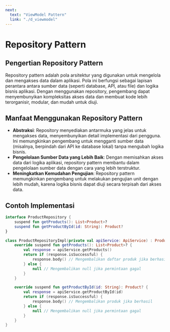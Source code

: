 ```yaml
---
next:
  text: "ViewModel Pattern"
  link: "./d_viewmodel"
---
```


# Repository Pattern

## Pengertian Repository Pattern

Repository pattern adalah pola arsitektur yang digunakan untuk mengelola dan mengakses data dalam aplikasi. Pola ini berfungsi sebagai lapisan perantara antara sumber data (seperti database, API, atau file) dan logika bisnis aplikasi. Dengan menggunakan repository, pengembang dapat menyembunyikan kompleksitas akses data dan membuat kode lebih terorganisir, modular, dan mudah untuk diuji.

## Manfaat Menggunakan Repository Pattern

- **Abstraksi**: Repository menyediakan antarmuka yang jelas untuk mengakses data, menyembunyikan detail implementasi dari pengguna. Ini memungkinkan pengembang untuk mengganti sumber data (misalnya, berpindah dari API ke database lokal) tanpa mengubah logika bisnis.
- **Pengelolaan Sumber Data yang Lebih Baik**: Dengan memisahkan akses data dari logika aplikasi, repository pattern membantu dalam pengelolaan sumber data dengan cara yang lebih terstruktur.
- **Meningkatkan Kemudahan Pengujian**: Repository pattern memungkinkan pengembang untuk melakukan pengujian unit dengan lebih mudah, karena logika bisnis dapat diuji secara terpisah dari akses data.

## Contoh Implementasi

```kotlin
interface ProductRepository {
    suspend fun getProducts(): List<Product>?
    suspend fun getProductById(id: String): Product?
}
```

```kotlin
class ProductRepositoryImpl(private val apiService: ApiService) : ProductRepository {
    override suspend fun getProducts(): List<Product>? {
        val response = apiService.getProducts()
        return if (response.isSuccessful) {
            response.body() // Mengembalikan daftar produk jika berhasil
        } else {
            null // Mengembalikan null jika permintaan gagal
        }
    }

    override suspend fun getProductById(id: String): Product? {
        val response = apiService.getProductById(id)
        return if (response.isSuccessful) {
            response.body() // Mengembalikan produk jika berhasil
        } else {
            null // Mengembalikan null jika permintaan gagal
        }
    }
}
```
